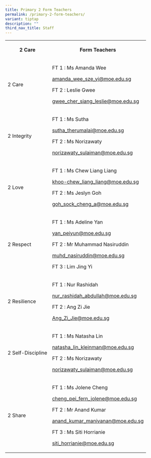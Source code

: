 ```yaml
---
title: Primary 2 Form Teachers
permalink: /primary-2-form-teachers/
variant: tiptap
description: ""
third_nav_title: Staff
---
```

<table style="minWidth: 50px">
<colgroup>
<col>
<col>
</colgroup>
<tbody>
<tr>
<th rowspan="1" colspan="1">
<p>2 Care</p>
</th>
<th rowspan="1" colspan="1">
<p>Form Teachers</p>
</th>
</tr>
<tr>
<td rowspan="1" colspan="1">
<p>2 Care</p>
</td>
<td rowspan="1" colspan="1">
<p>FT 1 : Ms Amanda Wee</p>
<p><a href="mailto:amanda_wee_sze_yi@moe.edu.sg" rel="noopener noreferrer nofollow" target="_blank">amanda_wee_sze_yi@moe.edu.sg</a>
</p>
<p></p>
<p>FT 2 : Leslie Gwee</p>
<p><a href="mailto:gwee_cher_siang_leslie@moe.edu.sg" rel="noopener noreferrer nofollow" target="_blank">gwee_cher_siang_leslie@moe.edu.sg</a>
</p>
<p></p>
</td>
</tr>
<tr>
<td rowspan="1" colspan="1">
<p>2 Integrity</p>
</td>
<td rowspan="1" colspan="1">
<p>FT 1 : Ms Sutha</p>
<p><a href="mailto:sutha_therumalai@moe.edu.sg" rel="noopener noreferrer nofollow" target="_blank">sutha_therumalai@moe.edu.sg</a>
</p>
<p></p>
<p>FT 2 : Ms Norizawaty</p>
<p><a href="mailto:norizawaty_sulaiman@moe.edu.sg" rel="noopener noreferrer nofollow" target="_blank">norizawaty_sulaiman@moe.edu.sg</a>
</p>
<p></p>
</td>
</tr>
<tr>
<td rowspan="1" colspan="1">
<p>2 Love</p>
</td>
<td rowspan="1" colspan="1">
<p>FT 1 : Ms Chew Liang Liang</p>
<p><a href="mailto:khoo-chew_liang_liang@moe.edu.sg" rel="noopener noreferrer nofollow" target="_blank">khoo-chew_liang_liang@moe.edu.sg</a>
</p>
<p></p>
<p>FT 2 : Ms Jeslyn Goh</p>
<p><a href="mailto:goh_sock_cheng_a@moe.edu.sg" rel="noopener noreferrer nofollow" target="_blank">goh_sock_cheng_a@moe.edu.sg</a>
</p>
<p></p>
</td>
</tr>
<tr>
<td rowspan="1" colspan="1">
<p>2 Respect</p>
</td>
<td rowspan="1" colspan="1">
<p>FT 1 : Ms Adeline Yan</p>
<p><a href="mailto:yan_peiyun@moe.edu.sg" rel="noopener noreferrer nofollow" target="_blank">yan_peiyun@moe.edu.sg</a>
</p>
<p></p>
<p>FT 2 : Mr Muhammad Nasiruddin</p>
<p><a href="mailto:muhd_nasiruddin@moe.edu.sg" rel="noopener noreferrer nofollow" target="_blank">muhd_nasiruddin@moe.edu.sg</a>
</p>
<p></p>
<p>FT 3 : Lim Jing Yi</p>
<p></p>
<p></p>
</td>
</tr>
<tr>
<td rowspan="1" colspan="1">
<p>2 Resilience</p>
</td>
<td rowspan="1" colspan="1">
<p>FT 1 : Nur Rashidah</p>
<p><a href="mailto:nur_rashidah_abdullah@moe.edu.sg" rel="noopener noreferrer nofollow" target="_blank">nur_rashidah_abdullah@moe.edu.sg</a>
</p>
<p></p>
<p>FT 2 : Ang Zi Jie</p>
<p><a href="mailto:Ang_Zi_Jie@moe.edu.sg" rel="noopener noreferrer nofollow" target="_blank">Ang_Zi_Jie@moe.edu.sg</a>
</p>
<p></p>
</td>
</tr>
<tr>
<td rowspan="1" colspan="1">
<p>2 Self-Discipline</p>
</td>
<td rowspan="1" colspan="1">
<p>FT 1 : Ms Natasha Lin</p>
<p><a href="mailto:natasha_lin_kleinman@moe.edu.sg" rel="noopener noreferrer nofollow" target="_blank">natasha_lin_kleinman@moe.edu.sg</a>
</p>
<p></p>
<p>FT 2 : Ms Norizawaty</p>
<p><a href="mailto:norizawaty_sulaiman@moe.edu.sg" rel="noopener noreferrer nofollow" target="_blank">norizawaty_sulaiman@moe.edu.sg</a>
</p>
<p></p>
</td>
</tr>
<tr>
<td rowspan="1" colspan="1">
<p>2 Share</p>
</td>
<td rowspan="1" colspan="1">
<p>FT 1 : Ms Jolene Cheng</p>
<p><a href="mailto:cheng_pei_fern_jolene@moe.edu.sg" rel="noopener noreferrer nofollow" target="_blank">cheng_pei_fern_jolene@moe.edu.sg</a>
</p>
<p></p>
<p>FT 2 : Mr Anand Kumar</p>
<p><a href="mailto:anand_kumar_manivanan@moe.edu.sg" rel="noopener noreferrer nofollow" target="_blank">anand_kumar_manivanan@moe.edu.sg</a>
</p>
<p></p>
<p>FT 3 : Ms Siti Horrianie</p>
<p><a href="mailto:siti_horrianie@moe.edu.sg" rel="noopener noreferrer nofollow" target="_blank">siti_horrianie@moe.edu.sg</a>
</p>
<p></p>
</td>
</tr>
</tbody>
</table>
<p></p>